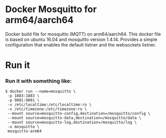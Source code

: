Docker Mosquitto for arm64/aarch64
====
Docker build file for mosquitto (MQTT) on arm64/aarch64. This docker file is based on
ubuntu 16.04 and mosquitto version 1.4.14. Provides a simple configuration 
that enables the default listner and the websockets listner. 

Run it
====
### Run it with something like:

    $ docker run --name=mosquitto \
     -p 1883:1883 \
     -p 9001:9001 \
     -v /etc/localtime:/etc/localtime:ro \
     -v /etc/timezone:/etc/timezone:ro \
     --mount source=mosquitto-config,destination=/mosquitto/config \
     --mount source=mosquitto-data,destination=/mosquitto/data \
     --mount source=mosquitto-log,destination=/mosquitto/log \
     -u mosquitto \
     mosquitto-arm64
